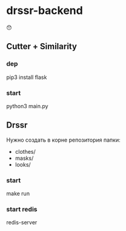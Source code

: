 # drssr-backend

😯

## Cutter + Similarity
### dep
pip3 install flask
### start
python3 main.py

## Drssr

Нужно создать в корне репозитория папки:
 * clothes/
 * masks/
 * looks/

### start
make run

### start redis
redis-server
